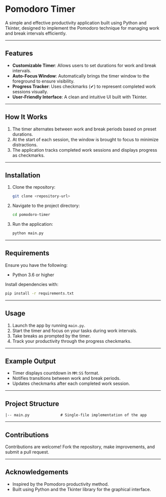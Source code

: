 # Pomodoro Timer

A simple and effective productivity application built using Python and Tkinter, designed to implement the Pomodoro technique for managing work and break intervals efficiently.

---

## Features

- **Customizable Timer**: Allows users to set durations for work and break intervals.
- **Auto-Focus Window**: Automatically brings the timer window to the foreground to ensure visibility.
- **Progress Tracker**: Uses checkmarks (✔) to represent completed work sessions visually.
- **User-Friendly Interface**: A clean and intuitive UI built with Tkinter.

---

## How It Works

1. The timer alternates between work and break periods based on preset durations.
2. At the start of each session, the window is brought to focus to minimize distractions.
3. The application tracks completed work sessions and displays progress as checkmarks.

---

## Installation

1. Clone the repository:
   ```bash
   git clone <repository-url>
   ```
2. Navigate to the project directory:
   ```bash
   cd pomodoro-timer
   ```
3. Run the application:
   ```bash
   python main.py
   ```

---

## Requirements

Ensure you have the following:
- Python 3.6 or higher

Install dependencies with:
```bash
pip install -r requirements.txt
```

---

## Usage

1. Launch the app by running `main.py`.
2. Start the timer and focus on your tasks during work intervals.
3. Take breaks as prompted by the timer.
4. Track your productivity through the progress checkmarks.

---

## Example Output

- Timer displays countdown in `MM:SS` format.
- Notifies transitions between work and break periods.
- Updates checkmarks after each completed work session.

---

## Project Structure

```
|-- main.py              # Single-file implementation of the app
```

---

## Contributions

Contributions are welcome! Fork the repository, make improvements, and submit a pull request.


---

## Acknowledgements

- Inspired by the Pomodoro productivity method.
- Built using Python and the Tkinter library for the graphical interface.


